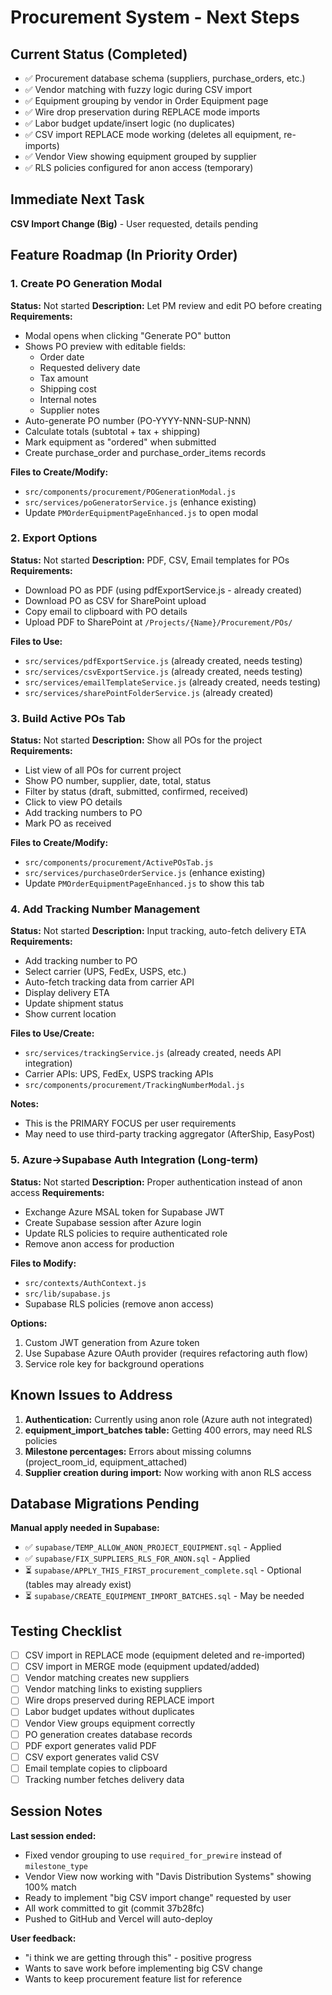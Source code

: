 # Procurement System - Next Steps

## Current Status (Completed)
- ✅ Procurement database schema (suppliers, purchase_orders, etc.)
- ✅ Vendor matching with fuzzy logic during CSV import
- ✅ Equipment grouping by vendor in Order Equipment page
- ✅ Wire drop preservation during REPLACE mode imports
- ✅ Labor budget update/insert logic (no duplicates)
- ✅ CSV import REPLACE mode working (deletes all equipment, re-imports)
- ✅ Vendor View showing equipment grouped by supplier
- ✅ RLS policies configured for anon access (temporary)

## Immediate Next Task
**CSV Import Change (Big)** - User requested, details pending

## Feature Roadmap (In Priority Order)

### 1. Create PO Generation Modal
**Status:** Not started
**Description:** Let PM review and edit PO before creating
**Requirements:**
- Modal opens when clicking "Generate PO" button
- Shows PO preview with editable fields:
  - Order date
  - Requested delivery date
  - Tax amount
  - Shipping cost
  - Internal notes
  - Supplier notes
- Auto-generate PO number (PO-YYYY-NNN-SUP-NNN)
- Calculate totals (subtotal + tax + shipping)
- Mark equipment as "ordered" when submitted
- Create purchase_order and purchase_order_items records

**Files to Create/Modify:**
- `src/components/procurement/POGenerationModal.js`
- `src/services/poGeneratorService.js` (enhance existing)
- Update `PMOrderEquipmentPageEnhanced.js` to open modal

### 2. Export Options
**Status:** Not started
**Description:** PDF, CSV, Email templates for POs
**Requirements:**
- Download PO as PDF (using pdfExportService.js - already created)
- Download PO as CSV for SharePoint upload
- Copy email to clipboard with PO details
- Upload PDF to SharePoint at `/Projects/{Name}/Procurement/POs/`

**Files to Use:**
- `src/services/pdfExportService.js` (already created, needs testing)
- `src/services/csvExportService.js` (already created, needs testing)
- `src/services/emailTemplateService.js` (already created, needs testing)
- `src/services/sharePointFolderService.js` (already created)

### 3. Build Active POs Tab
**Status:** Not started
**Description:** Show all POs for the project
**Requirements:**
- List view of all POs for current project
- Show PO number, supplier, date, total, status
- Filter by status (draft, submitted, confirmed, received)
- Click to view PO details
- Add tracking numbers to PO
- Mark PO as received

**Files to Create/Modify:**
- `src/components/procurement/ActivePOsTab.js`
- `src/services/purchaseOrderService.js` (enhance existing)
- Update `PMOrderEquipmentPageEnhanced.js` to show this tab

### 4. Add Tracking Number Management
**Status:** Not started
**Description:** Input tracking, auto-fetch delivery ETA
**Requirements:**
- Add tracking number to PO
- Select carrier (UPS, FedEx, USPS, etc.)
- Auto-fetch tracking data from carrier API
- Display delivery ETA
- Update shipment status
- Show current location

**Files to Use/Create:**
- `src/services/trackingService.js` (already created, needs API integration)
- Carrier APIs: UPS, FedEx, USPS tracking APIs
- `src/components/procurement/TrackingNumberModal.js`

**Notes:**
- This is the PRIMARY FOCUS per user requirements
- May need to use third-party tracking aggregator (AfterShip, EasyPost)

### 5. Azure→Supabase Auth Integration (Long-term)
**Status:** Not started
**Description:** Proper authentication instead of anon access
**Requirements:**
- Exchange Azure MSAL token for Supabase JWT
- Create Supabase session after Azure login
- Update RLS policies to require authenticated role
- Remove anon access for production

**Files to Modify:**
- `src/contexts/AuthContext.js`
- `src/lib/supabase.js`
- Supabase RLS policies (remove anon access)

**Options:**
1. Custom JWT generation from Azure token
2. Use Supabase Azure OAuth provider (requires refactoring auth flow)
3. Service role key for background operations

## Known Issues to Address

1. **Authentication:** Currently using anon role (Azure auth not integrated)
2. **equipment_import_batches table:** Getting 400 errors, may need RLS policies
3. **Milestone percentages:** Errors about missing columns (project_room_id, equipment_attached)
4. **Supplier creation during import:** Now working with anon RLS access

## Database Migrations Pending

**Manual apply needed in Supabase:**
- ✅ `supabase/TEMP_ALLOW_ANON_PROJECT_EQUIPMENT.sql` - Applied
- ✅ `supabase/FIX_SUPPLIERS_RLS_FOR_ANON.sql` - Applied
- ⏳ `supabase/APPLY_THIS_FIRST_procurement_complete.sql` - Optional (tables may already exist)
- ⏳ `supabase/CREATE_EQUIPMENT_IMPORT_BATCHES.sql` - May be needed

## Testing Checklist

- [ ] CSV import in REPLACE mode (equipment deleted and re-imported)
- [ ] CSV import in MERGE mode (equipment updated/added)
- [ ] Vendor matching creates new suppliers
- [ ] Vendor matching links to existing suppliers
- [ ] Wire drops preserved during REPLACE import
- [ ] Labor budget updates without duplicates
- [ ] Vendor View groups equipment correctly
- [ ] PO generation creates database records
- [ ] PDF export generates valid PDF
- [ ] CSV export generates valid CSV
- [ ] Email template copies to clipboard
- [ ] Tracking number fetches delivery data

## Session Notes

**Last session ended:**
- Fixed vendor grouping to use `required_for_prewire` instead of `milestone_type`
- Vendor View now working with "Davis Distribution Systems" showing 100% match
- Ready to implement "big CSV import change" requested by user
- All work committed to git (commit 37b28fc)
- Pushed to GitHub and Vercel will auto-deploy

**User feedback:**
- "i think we are getting through this" - positive progress
- Wants to save work before implementing big CSV change
- Wants to keep procurement feature list for reference
